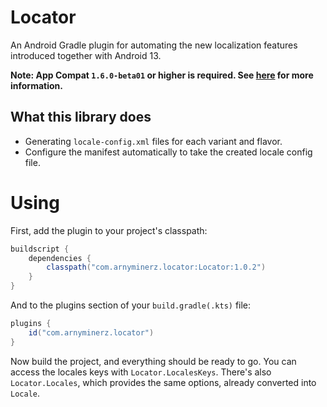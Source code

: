 # Locator

An Android Gradle plugin for automating the new localization features introduced together with Android 13.

**Note: App Compat `1.6.0-beta01` or higher is required. See [here](https://developer.android.com/guide/topics/resources/app-languages#androidx-impl) for more information.**

## What this library does

- Generating `locale-config.xml` files for each variant and flavor.
- Configure the manifest automatically to take the created locale config file.

# Using

First, add the plugin to your project's classpath:

```groovy
buildscript {
    dependencies {
        classpath("com.arnyminerz.locator:Locator:1.0.2")
    }
}
```

And to the plugins section of your `build.gradle(.kts)` file:

```groovy
plugins {
    id("com.arnyminerz.locator")
}
```

Now build the project, and everything should be ready to go. You can access the locales keys with
`Locator.LocalesKeys`. There's also `Locator.Locales`, which provides the same options, already
converted into `Locale`.
